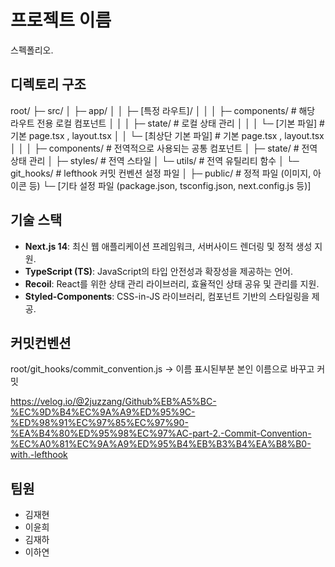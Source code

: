 # 프로젝트 이름
스펙폴리오.

## 디렉토리 구조

root/
├─ src/
│ ├─ app/
│ │ ├─ [특정 라우트]/
│ │ │ ├─ components/         # 해당 라우트 전용 로컬 컴포넌트
│ │ │ ├─ state/              # 로컬 상태 관리
│ │ │ └─ [기본 파일]           # 기본 page.tsx , layout.tsx
│ │ └─ [최상단 기본 파일]        # 기본 page.tsx , layout.tsx
│ │
│ ├─ components/             # 전역적으로 사용되는 공통 컴포넌트
│ ├─ state/                  # 전역 상태 관리
│ ├─ styles/                 # 전역 스타일
│ └─ utils/                  # 전역 유틸리티 함수
│ └─ git_hooks/              # lefthook 커밋 컨벤션 설정 파일
│ 
├─ public/                   # 정적 파일 (이미지, 아이콘 등)
└─ [기타 설정 파일 (package.json, tsconfig.json, next.config.js 등)]

## 기술 스택

- **Next.js 14**: 최신 웹 애플리케이션 프레임워크, 서버사이드 렌더링 및 정적 생성 지원.
- **TypeScript (TS)**: JavaScript의 타입 안전성과 확장성을 제공하는 언어.
- **Recoil**: React를 위한 상태 관리 라이브러리, 효율적인 상태 공유 및 관리를 지원.
- **Styled-Components**: CSS-in-JS 라이브러리, 컴포넌트 기반의 스타일링을 제공.

## 커밋컨벤션

root/git_hooks/commit_convention.js -> 이름 표시된부분 본인 이름으로 바꾸고 커밋

https://velog.io/@2juzzang/Github%EB%A5%BC-%EC%9D%B4%EC%9A%A9%ED%95%9C-%ED%98%91%EC%97%85%EC%97%90-%EA%B4%80%ED%95%98%EC%97%AC-part-2.-Commit-Convention-%EC%A0%81%EC%9A%A9%ED%95%B4%EB%B3%B4%EA%B8%B0-with.-lefthook

## 팀원
- 김재현
- 이윤희
- 김재하
- 이하연
